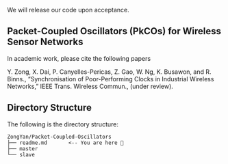 We will release our code upon acceptance.

## Packet-Coupled Oscillators (PkCOs) for Wireless Sensor Networks
In academic work, please cite the following papers

Y. Zong, X. Dai, P. Canyelles-Pericas, Z. Gao, W. Ng, K. Busawon, and R. Binns., “Synchronisation of Poor-Performing Clocks in Industrial Wireless Networks,” IEEE Trans. Wireless Commun., (under review).

## Directory Structure
The following is the directory structure:

```
ZongYan/Packet-Coupled-Oscillators
├── readme.md		<-- You are here 📌
├── master
└── slave
```
